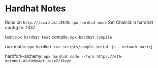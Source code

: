# Hardhat Notes

Runs on `http://localhost:8545`: `npx hardhat node`
Set ChainId in hardhat config to: 1337

test: `npx hardhat test`
compile: `npx hardhat compile`

run-matic: `npx hardhat run scripts/sample-script.js --network matic`]

hardfork-alchemy: `npx hardhat node --fork https://eth-mainnet.alchemyapi.io/v2/<key>`
